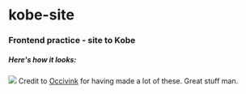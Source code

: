# kobe-site
### Frontend practice - site to Kobe <br>
##### Here's how it looks: 
![](https://i.ibb.co/KNQqyMZ/Screenshot-2022-06-19-231817.png)
Credit to [Occivink](https://github.com/occivink/mpv-scripts) for having made a lot of these. Great stuff man.

